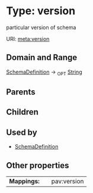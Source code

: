 
# Type: version


particular version of schema

URI: [meta:version](https://w3id.org/biolink/biolinkml/meta/version)


## Domain and Range

[SchemaDefinition](SchemaDefinition.md) ->  <sub>OPT</sub> [String](types/String.md)

## Parents


## Children


## Used by

 * [SchemaDefinition](SchemaDefinition.md)

## Other properties

|  |  |  |
| --- | --- | --- |
| **Mappings:** | | pav:version |

